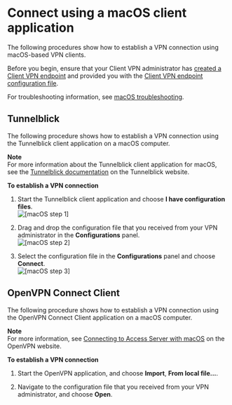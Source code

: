 # Connect using a macOS client application<a name="macos"></a>

The following procedures show how to establish a VPN connection using macOS\-based VPN clients\.

Before you begin, ensure that your Client VPN administrator has [created a Client VPN endpoint](https://docs.aws.amazon.com/vpn/latest/clientvpn-admin/cvpn-working-endpoints.html#cvpn-working-endpoint-create) and provided you with the [Client VPN endpoint configuration file](https://docs.aws.amazon.com/vpn/latest/clientvpn-admin/cvpn-working-endpoint-export.html)\.

For troubleshooting information, see [macOS troubleshooting](macos-troubleshooting.md)\.

## Tunnelblick<a name="macos-tunnelblick"></a>

The following procedure shows how to establish a VPN connection using the Tunnelblick client application on a macOS computer\.

**Note**  
For more information about the Tunnelblick client application for macOS, see the [Tunnelblick documentation](https://tunnelblick.net/documents.html) on the Tunnelblick website\.

**To establish a VPN connection**

1. Start the Tunnelblick client application and choose **I have configuration files**\.  
![\[macOS step 1\]](http://docs.aws.amazon.com/vpn/latest/clientvpn-user/images/macos_01.png)

1. Drag and drop the configuration file that you received from your VPN administrator in the **Configurations** panel\.  
![\[macOS step 2\]](http://docs.aws.amazon.com/vpn/latest/clientvpn-user/images/macos_02.png)

1. Select the configuration file in the **Configurations** panel and choose **Connect**\.  
![\[macOS step 3\]](http://docs.aws.amazon.com/vpn/latest/clientvpn-user/images/macos_03.png)

## OpenVPN Connect Client<a name="macos-openvpn"></a>

The following procedure shows how to establish a VPN connection using the OpenVPN Connect Client application on a macOS computer\.

**Note**  
For more information, see [Connecting to Access Server with macOS](https://openvpn.net/vpn-server-resources/connecting-to-access-server-with-macos/) on the OpenVPN website\.

**To establish a VPN connection**

1. Start the OpenVPN application, and choose **Import**, **From local file\.\.\.**\.

1. Navigate to the configuration file that you received from your VPN administrator, and choose **Open**\.